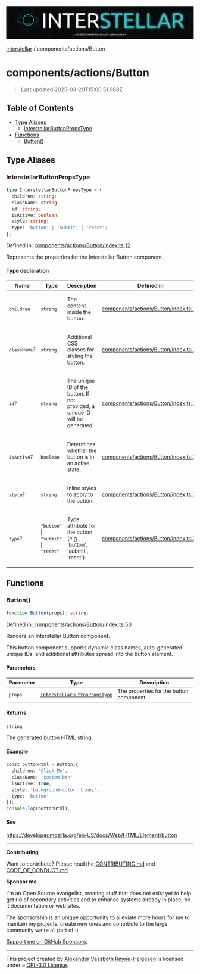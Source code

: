 <div><img alt="SPECCER logo" src="https://raw.githubusercontent.com/phun-ky/interstellar/main/public/interstellar-header.png" style="max-height:120px;"/></div>

[interstellar](../../README.md) / components/actions/Button

# components/actions/Button

> Last updated 2025-03-20T15:06:51.988Z

## Table of Contents

- [Type Aliases](#type-aliases)
  - [InterstellarButtonPropsType](#interstellarbuttonpropstype)
- [Functions](#functions)
  - [Button()](#button)

## Type Aliases

### InterstellarButtonPropsType

```ts
type InterstellarButtonPropsType = {
  children: string;
  className: string;
  id: string;
  isActive: boolean;
  style: string;
  type: 'button' | 'submit' | 'reset';
};
```

Defined in:
[components/actions/Button/index.ts:12](https://github.com/phun-ky/interstellar/blob/main/src/components/actions/Button/index.ts#L12)

Represents the properties for the Interstellar Button component.

#### Type declaration

<table>
<thead>
<tr>
<th>Name</th>
<th>Type</th>
<th>Description</th>
<th>Defined in</th>
</tr>
</thead>
<tbody>
<tr>
<td>

<a id="children"></a> `children`

</td>
<td>

`string`

</td>
<td>

The content inside the button.

</td>
<td>

[components/actions/Button/index.ts:14](https://github.com/phun-ky/interstellar/blob/main/src/components/actions/Button/index.ts#L14)

</td>
</tr>
<tr>
<td>

<a id="classname"></a> `className`?

</td>
<td>

`string`

</td>
<td>

Additional CSS classes for styling the button.

</td>
<td>

[components/actions/Button/index.ts:16](https://github.com/phun-ky/interstellar/blob/main/src/components/actions/Button/index.ts#L16)

</td>
</tr>
<tr>
<td>

<a id="id"></a> `id`?

</td>
<td>

`string`

</td>
<td>

The unique ID of the button. If not provided, a unique ID will be generated.

</td>
<td>

[components/actions/Button/index.ts:18](https://github.com/phun-ky/interstellar/blob/main/src/components/actions/Button/index.ts#L18)

</td>
</tr>
<tr>
<td>

<a id="isactive"></a> `isActive`?

</td>
<td>

`boolean`

</td>
<td>

Determines whether the button is in an active state.

</td>
<td>

[components/actions/Button/index.ts:20](https://github.com/phun-ky/interstellar/blob/main/src/components/actions/Button/index.ts#L20)

</td>
</tr>
<tr>
<td>

<a id="style"></a> `style`?

</td>
<td>

`string`

</td>
<td>

Inline styles to apply to the button.

</td>
<td>

[components/actions/Button/index.ts:22](https://github.com/phun-ky/interstellar/blob/main/src/components/actions/Button/index.ts#L22)

</td>
</tr>
<tr>
<td>

<a id="type"></a> `type`?

</td>
<td>

`"button"` | `"submit"` | `"reset"`

</td>
<td>

Type attribute for the button (e.g., 'button', 'submit', 'reset').

</td>
<td>

[components/actions/Button/index.ts:24](https://github.com/phun-ky/interstellar/blob/main/src/components/actions/Button/index.ts#L24)

</td>
</tr>
</tbody>
</table>

## Functions

### Button()

```ts
function Button(props): string;
```

Defined in:
[components/actions/Button/index.ts:50](https://github.com/phun-ky/interstellar/blob/main/src/components/actions/Button/index.ts#L50)

Renders an Interstellar Button component.

This button component supports dynamic class names, auto-generated unique IDs,
and additional attributes spread into the button element.

#### Parameters

| Parameter | Type                                                                   | Description                              |
| --------- | ---------------------------------------------------------------------- | ---------------------------------------- |
| `props`   | [`InterstellarButtonPropsType`](Button.md#interstellarbuttonpropstype) | The properties for the button component. |

#### Returns

`string`

The generated button HTML string.

#### Example

```ts
const buttonHtml = Button({
  children: 'Click Me',
  className: 'custom-btn',
  isActive: true,
  style: 'background-color: blue;',
  type: 'button'
});
console.log(buttonHtml);
```

#### See

<https://developer.mozilla.org/en-US/docs/Web/HTML/Element/button>

---

**Contributing**

Want to contribute? Please read the
[CONTRIBUTING.md](https://github.com/phun-ky/interstellar/blob/main/CONTRIBUTING.md)
and
[CODE_OF_CONDUCT.md](https://github.com/phun-ky/interstellar/blob/main/CODE_OF_CONDUCT.md)

**Sponsor me**

I'm an Open Source evangelist, creating stuff that does not exist yet to help
get rid of secondary activities and to enhance systems already in place, be it
documentation or web sites.

The sponsorship is an unique opportunity to alleviate more hours for me to
maintain my projects, create new ones and contribute to the large community
we're all part of :)

[Support me on GitHub Sponsors](https://github.com/sponsors/phun-ky).

---

This project created by [Alexander Vassbotn Røyne-Helgesen](http://phun-ky.net)
is licensed under a
[GPL-3.0 License](https://choosealicense.com/licenses/gpl-3.0/).
